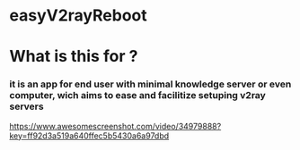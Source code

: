 # easyV2rayReboot
# What is this for ?
### it is an app for end user with minimal knowledge server or even computer, wich aims to ease and facilitize setuping v2ray servers 
https://www.awesomescreenshot.com/video/34979888?key=ff92d3a519a640ffec5b5430a6a97dbd
